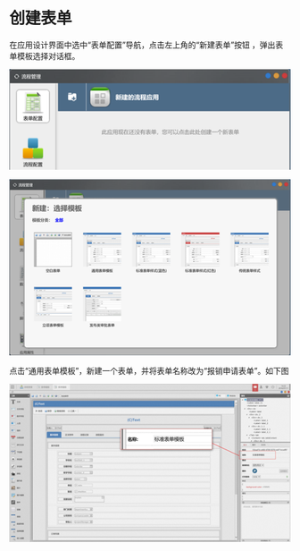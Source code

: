 # 创建表单

在应用设计界面中选中“表单配置”导航，点击左上角的“新建表单”按钮 ，弹出表单模板选择对话框。

![](../../../.gitbook/assets/image%20%2822%29.png)

![](../../../.gitbook/assets/image%20%28137%29.png)

点击“通用表单模板”，新建一个表单，并将表单名称改为“报销申请表单”。如下图

![](../../../.gitbook/assets/image%20%2896%29.png)







